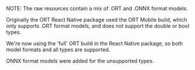 NOTE: The raw resources contain a mix of .ORT and .ONNX format models.

Originally the ORT React Native package used the ORT Mobile build, which only supports .ORT format models, and does not support the double or bool types.

We're now using the 'full' ORT build in the React Native package, so both model formats and all types are supported.

ONNX format models were added for the unsupported types.